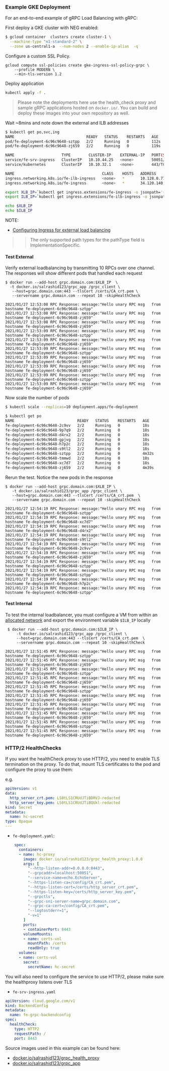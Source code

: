 ### Example GKE Deployment

For an end-to-end example of gRPC Load Balancing with gRPC:

First deploy a GKE cluster with NEG enabled:

```bash
$ gcloud container  clusters create cluster-1 \
  --machine-type "n1-standard-2" \
  --zone us-central1-a  --num-nodes 2 --enable-ip-alias  -q
```

Configure a custom SSL Policy.
```
gcloud compute ssl-policies create gke-ingress-ssl-policy-grpc \
    --profile MODERN \
    --min-tls-version 1.2 
```

Deploy application

```bash
kubectl apply -f .
```

> Please note the deployments here use the health_check proxy and sample gRPC applications hosted on `docker.io/`.  You can build and deploy these images into your own repository as well.

Wait ~8mins and note down the external and ILB addresses

```bash
$ kubectl get po,svc,ing
NAME                                READY   STATUS    RESTARTS   AGE
pod/fe-deployment-6c96c9648-sztpp   2/2     Running   0          112s
pod/fe-deployment-6c96c9648-zj659   2/2     Running   0          119s

NAME                     TYPE        CLUSTER-IP    EXTERNAL-IP   PORT(S)     AGE
service/fe-srv-ingress   ClusterIP   10.10.44.25   <none>        50051/TCP   3m
service/kubernetes       ClusterIP   10.10.32.1    <none>        443/TCP     4d9h

NAME                                       CLASS    HOSTS   ADDRESS         PORTS     AGE
ingress.networking.k8s.io/fe-ilb-ingress   <none>   *       10.128.0.77     80, 443   3m1s
ingress.networking.k8s.io/fe-ingress       <none>   *       34.120.140.72   80, 443   3m1s

export XLB_IP=`kubectl get ingress.extensions/fe-ingress -o jsonpath='{.status.loadBalancer.ingress[].ip}'`
export ILB_IP=`kubectl get ingress.extensions/fe-ilb-ingress -o jsonpath='{.status.loadBalancer.ingress[].ip}'`

echo $XLB_IP
echo $ILB_IP
```

NOTE:
- [Configuring Ingress for external load balancing](https://cloud.google.com/kubernetes-engine/docs/how-to/load-balance-ingress#creating_an_ingress)
 >> The only supported path types for the pathType field is ImplementationSpecific.
#### Test External

Verify external loadbalancing by transmitting 10 RPCs over one channel.  The responses will show different pods that handled each request

```log
$ docker run --add-host grpc.domain.com:$XLB_IP  \
  -t docker.io/salrashid123/grpc_app /grpc_client \
   --host=grpc.domain.com:443 --tlsCert /certs/CA_crt.pem \
   --servername grpc.domain.com --repeat 10 -skipHealthCheck

2021/01/27 12:53:08 RPC Response: message:"Hello unary RPC msg   from hostname fe-deployment-6c96c9648-sztpp"
2021/01/27 12:53:08 RPC Response: message:"Hello unary RPC msg   from hostname fe-deployment-6c96c9648-zj659"
2021/01/27 12:53:08 RPC Response: message:"Hello unary RPC msg   from hostname fe-deployment-6c96c9648-zj659"
2021/01/27 12:53:09 RPC Response: message:"Hello unary RPC msg   from hostname fe-deployment-6c96c9648-sztpp"
2021/01/27 12:53:09 RPC Response: message:"Hello unary RPC msg   from hostname fe-deployment-6c96c9648-zj659"
2021/01/27 12:53:09 RPC Response: message:"Hello unary RPC msg   from hostname fe-deployment-6c96c9648-sztpp"
2021/01/27 12:53:09 RPC Response: message:"Hello unary RPC msg   from hostname fe-deployment-6c96c9648-zj659"
2021/01/27 12:53:09 RPC Response: message:"Hello unary RPC msg   from hostname fe-deployment-6c96c9648-zj659"
2021/01/27 12:53:09 RPC Response: message:"Hello unary RPC msg   from hostname fe-deployment-6c96c9648-sztpp"
2021/01/27 12:53:09 RPC Response: message:"Hello unary RPC msg   from hostname fe-deployment-6c96c9648-zj659"
```

Now scale the number of pods

```bash
$ kubectl scale --replicas=10 deployment.apps/fe-deployment
```

```bash
$ kubectl get po
NAME                            READY   STATUS    RESTARTS   AGE
fe-deployment-6c96c9648-2c9vv   2/2     Running   0          18s
fe-deployment-6c96c9648-9p7q9   2/2     Running   0          18s
fe-deployment-6c96c9648-d4rx2   2/2     Running   0          18s
fe-deployment-6c96c9648-gpjvg   2/2     Running   0          18s
fe-deployment-6c96c9648-h7p2c   2/2     Running   0          18s
fe-deployment-6c96c9648-s9tl2   2/2     Running   0          18s
fe-deployment-6c96c9648-sztpp   2/2     Running   0          4m32s
fe-deployment-6c96c9648-tmmwd   2/2     Running   0          18s
fe-deployment-6c96c9648-xc7d7   2/2     Running   0          18s
fe-deployment-6c96c9648-zj659   2/2     Running   0          4m39s
```

Rerun the test.  Notice the new pods in the response 
```log
$ docker run --add-host grpc.domain.com:$XLB_IP \
   -t docker.io/salrashid123/grpc_app /grpc_client \
   --host=grpc.domain.com:443 --tlsCert /certs/CA_crt.pem  \
   --servername grpc.domain.com --repeat 10 -skipHealthCheck

2021/01/27 12:54:19 RPC Response: message:"Hello unary RPC msg   from hostname fe-deployment-6c96c9648-sztpp"
2021/01/27 12:54:19 RPC Response: message:"Hello unary RPC msg   from hostname fe-deployment-6c96c9648-xc7d7"
2021/01/27 12:54:19 RPC Response: message:"Hello unary RPC msg   from hostname fe-deployment-6c96c9648-d4rx2"
2021/01/27 12:54:19 RPC Response: message:"Hello unary RPC msg   from hostname fe-deployment-6c96c9648-s9tl2"
2021/01/27 12:54:19 RPC Response: message:"Hello unary RPC msg   from hostname fe-deployment-6c96c9648-2c9vv"
2021/01/27 12:54:19 RPC Response: message:"Hello unary RPC msg   from hostname fe-deployment-6c96c9648-zj659"
2021/01/27 12:54:19 RPC Response: message:"Hello unary RPC msg   from hostname fe-deployment-6c96c9648-sztpp"
2021/01/27 12:54:19 RPC Response: message:"Hello unary RPC msg   from hostname fe-deployment-6c96c9648-sztpp"
2021/01/27 12:54:19 RPC Response: message:"Hello unary RPC msg   from hostname fe-deployment-6c96c9648-h7p2c"
2021/01/27 12:54:19 RPC Response: message:"Hello unary RPC msg   from hostname fe-deployment-6c96c9648-sztpp"
```

#### Test Internal

To test the internal loadbalancer, you must configure a VM from within an [allocated network](https://cloud.google.com/load-balancing/docs/l7-internal/setting-up-l7-internal#configuring_the_proxy-only_subnet) and export the environment variable `$ILB_IP` locally

```log
 $ docker run --add-host grpc.domain.com:$ILB_IP \
     -t docker.io/salrashid123/grpc_app /grpc_client \
     --host=grpc.domain.com:443 --tlsCert /certs/CA_crt.pem  \
     --servername grpc.domain.com --repeat 10 -skipHealthCheck

2021/01/27 12:51:45 RPC Response: message:"Hello unary RPC msg   from hostname fe-deployment-6c96c9648-sztpp"
2021/01/27 12:51:45 RPC Response: message:"Hello unary RPC msg   from hostname fe-deployment-6c96c9648-zj659"
2021/01/27 12:51:45 RPC Response: message:"Hello unary RPC msg   from hostname fe-deployment-6c96c9648-sztpp"
2021/01/27 12:51:45 RPC Response: message:"Hello unary RPC msg   from hostname fe-deployment-6c96c9648-zj659"
2021/01/27 12:51:45 RPC Response: message:"Hello unary RPC msg   from hostname fe-deployment-6c96c9648-sztpp"
2021/01/27 12:51:45 RPC Response: message:"Hello unary RPC msg   from hostname fe-deployment-6c96c9648-zj659"
2021/01/27 12:51:45 RPC Response: message:"Hello unary RPC msg   from hostname fe-deployment-6c96c9648-sztpp"
2021/01/27 12:51:45 RPC Response: message:"Hello unary RPC msg   from hostname fe-deployment-6c96c9648-zj659"
2021/01/27 12:51:45 RPC Response: message:"Hello unary RPC msg   from hostname fe-deployment-6c96c9648-sztpp"
2021/01/27 12:51:45 RPC Response: message:"Hello unary RPC msg   from hostname fe-deployment-6c96c9648-zj659"
```

### HTTP/2 HealthChecks

If you want the healthCheck proxy to use HTTP/2, you need to enable TLS termination on the proxy.  To do that, mount TLS certificates to the pod and configure the proxy to use them:

e.g.

```yaml
apiVersion: v1
data:
  http_server_crt.pem: LS0tLS1CRUdJTiBDRVJ-redacted
  http_server_key.pem: LS0tLS1CRUdJTiBQUkl-redacted
kind: Secret
metadata:
  name: hc-secret
type: Opaque
---
```

- `fe-deployment.yaml`:

```yaml
    spec:
      containers:
      - name: hc-proxy
        image: docker.io/salrashid123/grpc_health_proxy:1.0.0
        args: [
          "--http-listen-addr=0.0.0.0:8443",
          "--grpcaddr=localhost:50051",
          "--service-name=echo.EchoServer",
          "--https-listen-ca=/config/CA_crt.pem",
          "--https-listen-cert=/certs/http_server_crt.pem",
          "--https-listen-key=/certs/http_server_key.pem",
          "--grpctls",        
          "--grpc-sni-server-name=grpc.domain.com",
          "--grpc-ca-cert=/config/CA_crt.pem",
          "--logtostderr=1",
          "-v=1"
        ]
        ports:
        - containerPort: 8443
        volumeMounts:
        - name: certs-vol
          mountPath: /certs
          readOnly: true
      volumes:
      - name: certs-vol
        secret:
          secretName: hc-secret          
```

You will also need to configure the service to use HTTP/2,  please make sure the healthproxy listens over TLS

- `fe-srv-ingress.yaml`

```yaml
apiVersion: cloud.google.com/v1
kind: BackendConfig
metadata:
  name: fe-grpc-backendconfig
spec:
  healthCheck:
    type: HTTP2
    requestPath: /
    port: 8443
```

Source images used in this example can be found here:
  - [docker.io/salrashid123/grpc_health_proxy](https://github.com/salrashid123/grpc_health_proxy)
  - [docker.io/salrashid123/grpc_app](https://github.com/salrashid123/grpc_health_proxy/tree/master/example)
